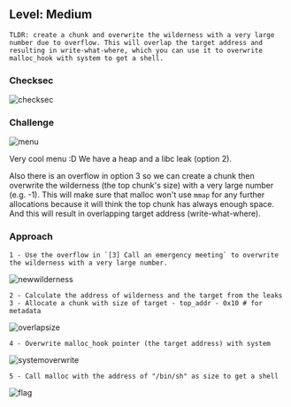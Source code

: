 ## Level: Medium

    TLDR: create a chunk and overwrite the wilderness with a very large number due to overflow. This will overlap the target address and resulting in write-what-where, which you can use it to overwrite malloc_hook with system to get a shell.  
  
### Checksec

![checksec](https://github.com/user-attachments/assets/b1f5f164-7791-4db8-80d0-da2e3aeca2af)

### Challenge
  
![menu](https://github.com/user-attachments/assets/24c5f22c-227d-488b-9446-7efe84d7e67e)

Very cool menu :D
We have a heap and a libc leak (option 2).

Also there is an overflow in option 3 so we can create a chunk then overwrite the wilderness (the top chunk's size) with a very large number (e.g. -1). This will make sure that malloc won't use `mmap` for any further allocations because it will think the top chunk has always enough space. And this will result in overlapping target address (write-what-where). 

### Approach 

```
1 - Use the overflow in `[3] Call an emergency meeting` to overwrite the wilderness with a very large number.
```

![newwilderness](https://github.com/user-attachments/assets/47fb63ae-68a5-46e8-b76c-bf89da5d1922)

```
2 - Calculate the address of wilderness and the target from the leaks
3 - Allocate a chunk with size of target - top_addr - 0x10 # for metadata
```

![overlapsize](https://github.com/user-attachments/assets/2cb9e4e7-8221-4398-a75d-f3bbffa74f19)


```
4 - Overwrite malloc_hook pointer (the target address) with system
```

![systemoverwrite](https://github.com/user-attachments/assets/f5518ba2-59f8-4808-99ed-6df30c7f0f5e)

```
5 - Call malloc with the address of "/bin/sh" as size to get a shell
```

![flag](https://github.com/user-attachments/assets/bc4a5ea9-72a6-487b-88b8-03b28a7dc0ef)
